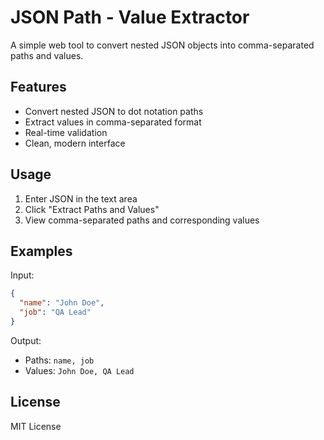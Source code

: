 # JSON Path - Value Extractor

A simple web tool to convert nested JSON objects into comma-separated paths and values.

## Features
- Convert nested JSON to dot notation paths
- Extract values in comma-separated format 
- Real-time validation
- Clean, modern interface

## Usage
1. Enter JSON in the text area
2. Click "Extract Paths and Values"
3. View comma-separated paths and corresponding values

## Examples
Input:
```json
{
  "name": "John Doe",
  "job": "QA Lead"
}
```

Output:
- Paths: `name, job`
- Values: `John Doe, QA Lead`

## License
MIT License
